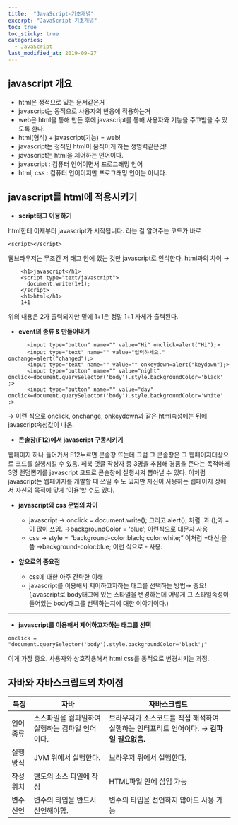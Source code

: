 ```yaml
---
title:  "JavaScript-기초개념"
excerpt: "JavaScript-기초개념"
toc: true
toc_sticky: true  
categories:
  - JavaScript
last_modified_at: 2019-09-27
---
```


## javascript 개요
- html은 정적으로 있는 문서같은거
-  javascript는 동적으로 사용자의 반응에 작용하는거
- web은 html을 통해 만든 후에 javascript를 통해 사용자와 기능을 주고받을 수 있도록 한다.
- html(형식) + javascript(기능) = web!
- javascript는 정적인 html이 움직이게 하는 생명력같은것!
- javascript는 html을 제어하는 언어이다.
- javascript : 컴퓨터 언어이면서 프로그래밍 언어
- html, css : 컴퓨터 언어이지만 프로그래밍 언어는 아니다.


## javascript를 html에 적용시키기
- **script태그 이용하기**

html한테 이제부터 javascript가 시작됩니다. 라는 걸 알려주는 코드가 바로 
```
<script></script>
```
웹브라우저는 무조건 저 태그 안에 있는 것만 javascript로 인식한다.
html과의 차이 →
```
    <h1>javascript</h1>
    <script type="text/javascript">
      document.write(1+1);
    </script>
    <h1>html</h1>
    1+1
```
위의 내용은 2가 출력되지만 밑에 1+1은 정말 1+1 자체가 출력된다.

- **event의 종류 & 만들어내기**  
```
      <input type="button" name="" value="Hi" onclick=alert("Hi");>
      <input type="text" name="" value="입력하세요." onchange=alert("changed");>
      <input type="text" name="" value="" onkeydown=alert("keydown");>
      <input type="button" name="" value="night" onclick=document.querySelector('body').style.backgroundColor='black' ;>
      <input type="button" name="" value="day" onclick=document.querySelector('body').style.backgroundColor='white' ;>
```

→ 이런 식으로 onclick, onchange, onkeydown과 같은 html속성에는 뒤에 javascript속성값이 나옴.  



- **콘솔창(F12)에서 javascript 구동시키기**

웹페이지 하나 들어가서 F12누르면 콘솔창 뜨는데 그럼 그 콘솔창은 그 웹페이지대상으로 코드를 실행시킬 수 있음.
페북 댓글 작성자 중 3명을 추첨해 경품을 준다는 목적아래 3명 랜덤뽑기를 javascript 코드로 콘솔창에 실행시켜 뽑아낼 수 있다. 이처럼 javascript는 웹페이지를 개발할 때 쓰일 수 도 있지만 자신이 사용하는 웹페이지 상에서 자신의 목적에 맞게 ‘이용’할 수도 있다.


- **javascript와 css 문법의 차이**
    - javascript → onclick = document.write(); 그리고 alert(); 처럼 .과 ();과 =이 많이 쓰임.
        →backgroundColor = ‘blue’; 이런식으로 대문자 사용
    - css → style = “background-color:black; color:white;”  이처럼 =대신:을 씀
        →background-color:blue; 이런 식으로 - 사용.  
        

        
- **앞으로의 중요점**  
  - css에 대한 아주 간략한 이해  
  - javascript를 이용해서 제어하고자하는 태그를 선택하는 방법→ 중요! (javascript로 body태그에 있는 스타일을 변경하는데 어떻게 그 스타일속성이 들어있는 body태그를 선택하는지에 대한 이야기이다.)  

----------


- **javascript를 이용해서 제어하고자하는 태그를 선택**
```
onclick = "document.querySelector('body').style.backgroundColor='black';"
```

이게 가장 중요. 사용자와 상호작용해서 html css를 동적으로 변경시키는 과정.


## **자바와 자바스크립트의 차이점**  

| **특징** | **자바**                     | **자바스크립트**                                           |
| ------ | -------------------------- | ---------------------------------------------------- |
| 언어종류   | 소스파일을 컴파일하여 실행하는 컴파일 언어이다. | 브라우저가 소스코드를 직접 해석하여 실행하는 인터프리트 언어이다. → **컴파일 필요없음.** |
| 실행방식   | JVM 위에서 실행한다.              | 브라우저 위에서 실행한다.                                       |
| 작성위치   | 별도의 소스 파일에 작성              | HTML파일 안에 삽입 가능                                      |
| 변수 선언  | 변수의 타입을 반드시 선언해야함.         | 변수의 타입을 선언하지 않아도 사용 가능                               |



